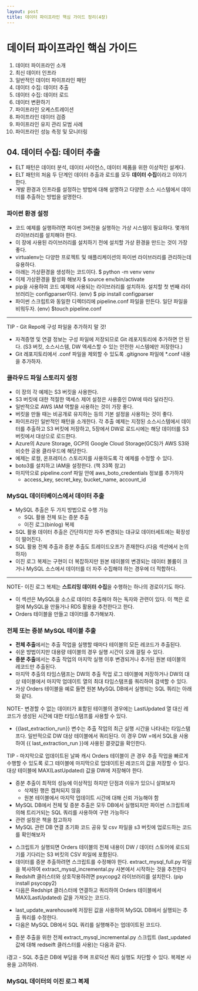 ```yaml
---
layout: post
title: 데이터 파이프라인 핵심 가이드 정리(4장) 
---
```





#  데이터 파이프라인 핵심 가이드

01. 데이터 파이프라인 소개
02. 최신 데이터 인프라
03. 일반적인 데이터 파이프라인 패턴
04. 데이터 수집: 데이터 추출
05. 데이터 수집: 데이터 로드
06. 데이터 변환하기
07. 파이프라인 오케스트레이션
08. 파이프라인 데이터 검증
09. 파이프라인 유지 관리 모범 사례
10.  파이프라인 성능 측정 및 모니터링 


## 04. 데이터 수집: 데이터 추출
* ELT 패턴은 데이터 분석, 데이터 사이언스, 데이터 제품을 위한 이상적인 설계다. 
* ELT 패턴의 처음 두 단계인 데이터 추출과 로드를 모두 **데이터 수집**이라고 이야기 한다.
* 개발 환경과 인프라를 설정하는 방법에 대해 설명하고 다양한 소스 시스템에서 데이터를 추출하는 방법을 설명한다.

### 파이썬 환경 설정
* 코드 예제를 실행하려면 파이썬 3버전을 실행하는 가상 시스템이 필요하다. 몇개의 라이브러리를 설치해야 한다.
* 이 장에 사용된 라이브러리를 설치하기 전에 설치할 가상 환경을 만드는 것이 가장 좋다.
* virtualenv는 다양한 프로젝트 및 애플리케이션의 파이썬 라이브러리를 관리하는데 유용하다.
* 아래는 가상환경을 생성하는 코드이다.
    $ python -m venv venv
* 이제 가상환경을 활성화 해보자
    $ source env/bin/activate
* pip을 사용하여 코드 예제에 사용되는 라이브러리를 설치하자. 설치할 첫 번째 라이브러리는 configparser이다.
     (env) $ pip install configparser
* 파이썬 스크립트와 동일한 디렉터리에 pipeline.conf 파일을 만든다. 일단 파일을 비워두자.
    (env) $touch pipeline.conf 
---
TIP - Git Repo에 구성 파일을 추가하지 말 것!
* 자격증명 및 연결 정보는 구성 파일에 저장되므로 Git 레포지토리에 추가하면 안 된다.
  (S3 버킷, 소스시스템, DW 엑세스할 수 있는 안전한 시스템에만 저장한다.)
* Git 레포지토리에서 .conf 파일을 제외할 수 있도록 .gitignore 파일에 *.conf 내용을 추가하자.

### 클라우드 파일 스토리지 설정
* 이 장의 각 예제는 S3 버킷을 사용한다.
* S3 버킷에 대한 적절한 액세스 제어 설정은 사용중인 DW에 따라 달라진다.
* 일반적으로 AWS IAM 역할을 사용하는 것이 가장 좋다.
* 버킷을 만들 때는 비공개로 유지하는 등의 기본 설정을 사용하는 것이 좋다.
* 파이프라인 일반적인 패턴을 소개한다. 각 추출 예제는 지정된 소스시스템에서 데이터를 추출하고 S3 버킷에 저장하고, 5장에서 DW로 로드시에는 해당 데이터를 S3 버킷에서 대상으로 로드한다.
* Azure의 Azure Storage, GCP의 Google Cloud Storage(GCS)가 AWS S3와 비슷한 공용 클라우드에 해당한다.
* 예제는 로컬, 온프레미스 스토리지를 사용하도록 각 예제를 수정할 수 있다.
* boto3를 설치하고 IAM을 설정한다. (책 33쪽 참고)
* 마지막으로 pipeline.conf 파일 안에 aws_boto_credentials 정보를 추가하자 
	* access_key, secret_key, bucket_name, account_id

### MySQL 데이터베이스에서 데이터 추출
* MySQL 추출은 두 가지 방법으로 수행 가능
	* SQL 활용 전체 또는 증분 추출
	* 이진 로그(binlog) 복제
* SQL 활용 데이터 추출은 간단하지만 자주 변경되는 대규모 데이터세트에는 확장성이 떨어진다.
* SQL 활용 전체 추출과 증분 추출도 트레이드오프가 존재한다.(다음 섹션에서 논의하자)
* 이진 로그 복제는 구현이 더 복잡하지만 원본 테이블의 변경되는 데이터 볼륨이 크거나 MySQL 소스에서 데이터를 더 자주 수집해야 하는 경우에 더 적합하다.
---
NOTE- 이진 로그 복제는 **스트리밍 데이터 수집**을 수행하는 하나의 경로이기도 하다.

* 이 섹션은 MySQL을 소스로 데이터 추출해야 하는 독자와 관련이 있다. 이 책은 로컬에 MySQL을 만들거나 RDS 활용을 추천한다고 한다.
* Orders 테이블을 만들고 데이터를 추가해보자.
<script src="https://gist.github.com/JeremyShin/4abf5edbd11e73033c698ff6b8f81a63.js"></script>

### 전체 또는 증분 MySQL 테이블 추출
* **전체 추출**에서는 추출 작업을 실행할 때마다 테이블의 모든 레코드가 추출된다.
* 쉬운 방법이지만 대용량 테이블의 경우 실행 시간이 오래 걸릴 수 있다.
* **증분 추출**에서는 추출 작업의 마지막 실행 이후 변경되거나 추가된 원본 테이블의 레코드만 추출된다.
* 마지막 추출의 타임스탬프는 DW의 추출 작업 로그 테이블에 저장하거나 DW의 대상 테이블에서 마지막 업데이트 열의 최대 타임스탬프를 쿼리하여 검색할 수 있다.
* 가상 Orders 테이블을 예로 들면 원본 MySQL DB에서 실행되는 SQL 쿼리는 아래와 같다.
<script src="https://gist.github.com/JeremyShin/5a304f359c6bda3cf8201427cd9557af.js"></script>

NOTE- 변경할 수 없는 데이터가 표함된 테이블의 경우에는 LastUpdated 열 대신 레코드가 생성된 시간에 대한 타임스탬프를 사용할 수 있다.

* {{last_extraction_run}} 변수는 추출 작업의 최근 실행 시간을 나타내는 타임스탬프다. 일반적으로 DW 대상 테이블에서 쿼리된다. 이 경우 DW =에서 SQL을 사용하여 {{ last_extraction_run }}에 사용된 결괏값을 확인한다.
<script src="https://gist.github.com/JeremyShin/28a190044efd8740caf9f18add629989.js"></script>

TIP - 마지막으로 업데이트된 날짜 캐시
Orders 테이블이 큰 경우 추출 작업을 빠르게 수행할 수 있도록 로그 테이블에 마지막으로 업데이트된 레코드의 값을 저장할 수 있다.대상 테이블에 MAX(LastUpdated) 값을 DW에 저장해야 한다. 
* 증분 추출이 최적의 성능에 이상적임 하지만 단점과 이유가 있으니 살펴보자
	* 삭제된 행은 캡처되지 않음
	* 원본 테이블에서 마지막 업데이트 시간에 대해 신뢰 가능해야 함
* MySQL DB에서 전체 및 증분 추출은 모두 DB에서 실행되지만 파이썬 스크립트에 의해 트리거되는 SQL 쿼리를 사용하여 구현 가능하다
* 관련 설정은 책을 참고하자
* MySQL 관련 DB 연결 초기화 코드 공유 및 csv 파일을 s3 버킷에 업로드하는 코드를 확인해보자

<script src="https://gist.github.com/JeremyShin/cdf8f648dbca8c0ebc06228c5a06202a.js"></script>

* 스크립트가 실행되면 Orders 테이블의 전체 내용이 DW / 데이터 스토어에 로드되기를 기다리는 S3 버킷의 CSV 파일에 포함된다.
* 데이터를 증분 추출하려면 스크립트를 수정해야 한다. extract_mysql_full.py 파일을 복사하여 extract_mysql_incremental.py 사본에서 시작하는 것을 추천한다
* Redshift 클러스터와 상호작용하려면 psycopg2 라이브러리를 설치한다. (pip install psycopy2)
* 다음은 Redshipt 클러스터에 연결하고 쿼리하여 Orders 테이블에서 MAX(LastUpdated) 값을 가져오는 코드다.
<script src="https://gist.github.com/JeremyShin/45c97f0163a4d186f231248c700ee214.js"></script>

* last_update_warehouse에 저장된 값을 사용하여 MySQL DB에서 실행되는 추출 쿼리를 수정한다.
* 다음은 MySQL DB에서 SQL 쿼리를 실행해주는 업데이트된 코드다.
<script src="https://gist.github.com/JeremyShin/99a35d24531ad34c464cd313ce97873d.js"></script>

* 증분 추출을 위한 전체 extract_mysql_incremental.py 스크립트 (last_updated 값에 대해 redseift 클러스터를 사용)는 다음과 같다.
<script src="https://gist.github.com/JeremyShin/8804eb6b718705b009edc51f6285147c.js"></script>

i경고 - SQL 추출은 DB에 부담을 주며 프로덕션 쿼리 실행도 차단할 수 있다. 복제본 사용을 고려하라.

### MySQL 데이터의 이진 로그 복제
